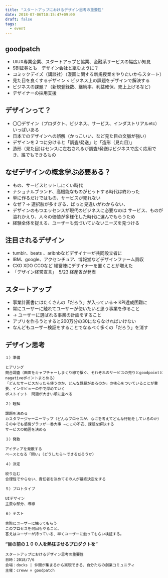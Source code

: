 ```yaml
---
title: "スタートアップにおけるデザイン思考の重要性"
date: 2018-07-06T10:15:47+09:00
draft: false
tags: 
  - event
---
```


## goodpatch

- UIUX専業企業、スタートアップと協業、金融系サービスの幅広い知見
- SBI証券とも　デザイン会社と組むように？
- コミックデイズ（講談社）（漫画に関する新規授業をやりたいからスタート）
- 見た目を良くするデザイン < ビジネス上の課題をデザインで解決する
- ビジネスの課題？（新規登録数、継続率、利益確保、売上上げるなど）
- デザイナーの採用支援

## デザインって？
- 〇〇デザイン（プロダクト、ビジネス、サービス、インダストリアルetc）いっぱいある
- 日本でのデザインへの誤解（かっこいい、など見た目の文脈が強い）
- デザインを２つに分けると「調査/発送」と「造形（見た目)」
- 造形（見た目)はセンスに左右されるが調査/発送はビジネスで広く応用でき、誰でもできるもの

## なぜデザインの概念学ぶ必要ある？
- もの、サービスヒットしにくい時代
- ナショナルブランド、高機能なものがヒットする時代は終わった
- 単に作るだけではもの、サービスが売れない
- なぜ？→ 選択肢が多すぎる、ぱっと見違いがわからない、
- デザインのもつエッセンスが現代のビジネスに必要なのは サービス、ものが溢れかえり、人々の価値が多様化した時代に選んでもらうため
- 経験全体を捉える、ユーザーも気づいていないニーズを見つける

## 注目されるデザイン
- tumblr、beats 、aribnbなどデザイナーが共同設立者に
- IBM、google、アクセンチュア、博報堂などデザインファーム買収
- CXO XDO CCOなど 経営陣にデザイナーを置くことが増えた 
- 「デザイン経営宣言」　5/23 経産省が発表

## スタートアップ
- 事業計画書にはたくさんの「だろう」が入っている→ KPI達成困難に
- 常にユーザーに触れてユーザーが使いたいと思う事業を作ること
- → ユーザーに選ばれる事業の計画をすること
- アプリを作ろうとすると200万分の30にならなければいけない
- なんどもユーザー検証をすることでなるべく多くの「だろう」を消す

## デザイン思考

```
１）準備　

ヒアリング
競合調査（画面をキャプチャーしまくり線で繋ぐ、それぞれのサービスの売りとgoodpointとnagativeポイントまとめる）
「どんなサービスだったら使うのか、どんな課題があるのか」の核心をついていることが重要、インタビューの中で深めていく
ポストイット　問題が大きい順に並べる

２）理解　

課題を決める
カスタマージャーニーマップ（どんなプロセスが、なにを考えてどんな行動をしているのか）
その中でも感情グラフが一番大事 ←ここの不安、課題を解決する
サービスの範囲を決める

３）発散　

アイディアを発散する
ベースとなる「問い」（どうしたら〜できるだろうか）

４）決定　

絞り込む
合理性でやらない、責任者を決めてその人が最終決定をする

５）プロトタイプ　

UIデザイン
主要な部分、導線

６）テスト　

実際にユーザーに触ってもらう
このプロセスを何回もやること。
答えはユーザーが持っている、早くユーザーに触ってもらい検証する。
```

**“目の前の１００人を熱狂させるプロダクトを”**


```
スタートアップにおけるデザイン思考の重要性
日時：2018/7/6
会場：docks | 仲間が集まるから実現できる、自分たちの創業コミュニティ
主催：creww × goodpatch 
```